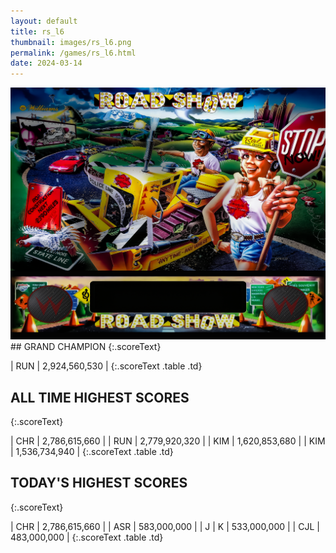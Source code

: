 ```yaml
---
layout: default
title: rs_l6
thumbnail: images/rs_l6.png
permalink: /games/rs_l6.html
date: 2024-03-14
---
```


<img src="../images/rs_l6.png" class="gameThumbnail img-fluid mx-auto align-middle">
## GRAND CHAMPION
{:.scoreText}

| RUN | 2,924,560,530 | 
{:.scoreText .table .td}

## ALL TIME HIGHEST SCORES
{:.scoreText}

| CHR | 2,786,615,660 | 
| RUN | 2,779,920,320 | 
| KIM | 1,620,853,680 | 
| KIM | 1,536,734,940 | 
{:.scoreText .table .td}

## TODAY'S HIGHEST SCORES
{:.scoreText}

| CHR | 2,786,615,660 | 
| ASR | 583,000,000 | 
| J | K | 533,000,000 | 
| CJL | 483,000,000 | 
{:.scoreText .table .td}
